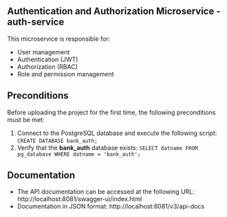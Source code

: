 ## Authentication and Authorization Microservice - auth-service

This microservice is responsible for:

- User management
- Authentication (JWT)
- Authorization (RBAC)
- Role and permission management


## Preconditions

Before uploading the project for the first time, the following preconditions must be met:

1. Connect to the PostgreSQL database and execute the following script: `CREATE DATABASE bank_auth;`
2. Verify that the **bank_auth** database exists: `SELECT datname FROM pg_database WHERE datname = 'bank_auth';`


## Documentation

- The API documentation can be accessed at the following URL: http://localhost:8081/swagger-ui/index.html
- Documentation in JSON format: http://localhost:8081/v3/api-docs




